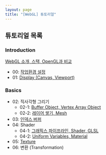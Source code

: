 ```yaml
---
layout: page
title: "[WebGL] 튜토리얼"
---
```

## 튜토리얼 목록

### Introduction
[WebGL 소개, 스택, OpenGL과 비교]({{site.url}}/2019/04/19/webgl-introduction)
- 00: [작업환경 설정]({{site.url}}/2019/04/19/webgl-configuration)
- 01: [Display (Canvas, Viewport)]({{site.url}}/2019/04/19/webgl-display)

### Basics
- 02: 직사각형 그리기
    - 02-1: [Buffer Object, Vertex Array Object]({{site.url}}/2019/04/20/webgl-vao)
    - 02-2: [레이어 쌓기, Mesh]({{site.url}}/2019/04/20/webgl-mesh)
- 03: [인덱스 버퍼]({{site.url}}/2019/04/21/webgl-ibo)
- 04: Shader
    - 04-1: [그래픽스 파이프라인, Shader, GLSL]({{site.url}}/2019/04/21/webgl-shader)
    - 04-2: [Uniform Variables, Material]({{site.url}}/2019/04/23/webgl-material)
- 05: [Texture]({{site.url}}/2019/04/27/webgl-texture)
- 06: 변환 (Transformation)